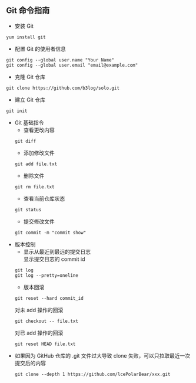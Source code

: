 ## Git 命令指南
* 安装 Git
```
yum install git
```
* 配置 Git 的使用者信息
```
git config --global user.name "Your Name"
git config --global user.email "email@example.com"
```
* 克隆 Git 仓库
```
git clone https://github.com/b3log/solo.git
```
* 建立 Git 仓库
```
git init
```
* Git 基础指令
    * 查看更改内容
    ```
    git diff
    ```
    * 添加修改文件
    ```
    git add file.txt
    ```
    * 删除文件
    ```
    git rm file.txt
    ```
    * 查看当前仓库状态
    ```
    git status
    ```
    * 提交修改文件
    ```
    git commit -m "commit show"
    ```
* 版本控制
    * 显示从最近到最远的提交日志<br>
    显示提交日志的 commit id
    ```
    git log
    git log --pretty=oneline
    ```
    * 版本回滚
    ```
    git reset --hard commit_id
    ```
    对未 add 操作的回滚
    ```
    git checkout -- file.txt
    ```
    对已 add 操作的回滚
    ```
    git reset HEAD file.txt
    ```
* 如果因为 GitHub 仓库的 .git 文件过大导致 clone 失败，可以只拉取最近一次提交后的内容
    ```
    git clone --depth 1 https://github.com/lcePolarBear/xxx.git
    ```